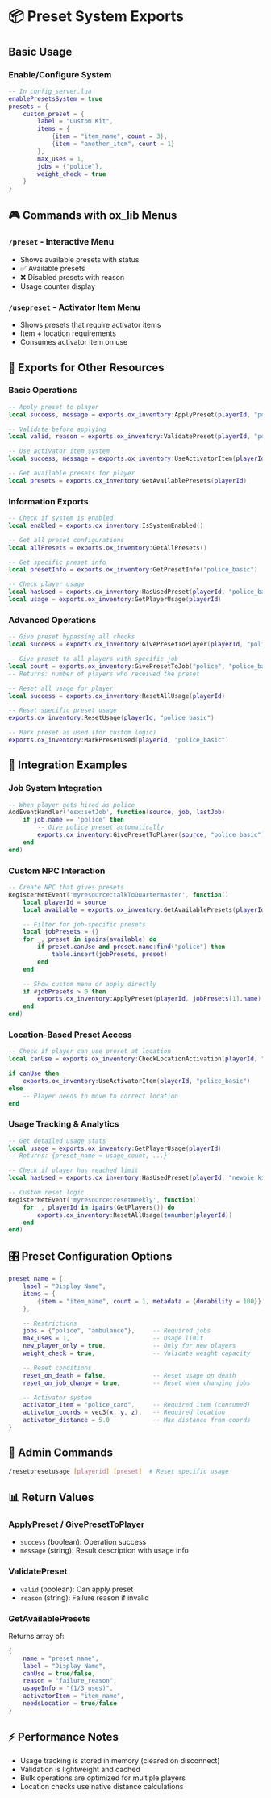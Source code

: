 # 📦 Preset System Exports

## Basic Usage

### Enable/Configure System

```lua
-- In config_server.lua
enablePresetsSystem = true
presets = {
    custom_preset = {
        label = "Custom Kit",
        items = {
            {item = "item_name", count = 3},
            {item = "another_item", count = 1}
        },
        max_uses = 1,
        jobs = {"police"},
        weight_check = true
    }
}
```

## 🎮 Commands with ox_lib Menus

### `/preset` - Interactive Menu

- Shows available presets with status
- ✅ Available presets
- ❌ Disabled presets with reason
- Usage counter display

### `/usepreset` - Activator Item Menu

- Shows presets that require activator items
- Item + location requirements
- Consumes activator item on use

## 🔧 Exports for Other Resources

### Basic Operations

```lua
-- Apply preset to player
local success, message = exports.ox_inventory:ApplyPreset(playerId, "police_basic")

-- Validate before applying
local valid, reason = exports.ox_inventory:ValidatePreset(playerId, "police_basic")

-- Use activator item system
local success, message = exports.ox_inventory:UseActivatorItem(playerId, "police_basic")

-- Get available presets for player
local presets = exports.ox_inventory:GetAvailablePresets(playerId)
```

### Information Exports

```lua
-- Check if system is enabled
local enabled = exports.ox_inventory:IsSystemEnabled()

-- Get all preset configurations
local allPresets = exports.ox_inventory:GetAllPresets()

-- Get specific preset info
local presetInfo = exports.ox_inventory:GetPresetInfo("police_basic")

-- Check player usage
local hasUsed = exports.ox_inventory:HasUsedPreset(playerId, "police_basic")
local usage = exports.ox_inventory:GetPlayerUsage(playerId)
```

### Advanced Operations

```lua
-- Give preset bypassing all checks
local success = exports.ox_inventory:GivePresetToPlayer(playerId, "police_basic", true)

-- Give preset to all players with specific job
local count = exports.ox_inventory:GivePresetToJob("police", "police_basic")
-- Returns: number of players who received the preset

-- Reset all usage for player
local success = exports.ox_inventory:ResetAllUsage(playerId)

-- Reset specific preset usage
exports.ox_inventory:ResetUsage(playerId, "police_basic")

-- Mark preset as used (for custom logic)
exports.ox_inventory:MarkPresetUsed(playerId, "police_basic")
```

## 🎯 Integration Examples

### Job System Integration

```lua
-- When player gets hired as police
AddEventHandler('esx:setJob', function(source, job, lastJob)
    if job.name == 'police' then
        -- Give police preset automatically
        exports.ox_inventory:GivePresetToPlayer(source, "police_basic")
    end
end)
```

### Custom NPC Interaction

```lua
-- Create NPC that gives presets
RegisterNetEvent('myresource:talkToQuartermaster', function()
    local playerId = source
    local available = exports.ox_inventory:GetAvailablePresets(playerId)

    -- Filter for job-specific presets
    local jobPresets = {}
    for _, preset in ipairs(available) do
        if preset.canUse and preset.name:find("police") then
            table.insert(jobPresets, preset)
        end
    end

    -- Show custom menu or apply directly
    if #jobPresets > 0 then
        exports.ox_inventory:ApplyPreset(playerId, jobPresets[1].name)
    end
end)
```

### Location-Based Preset Access

```lua
-- Check if player can use preset at location
local canUse = exports.ox_inventory:CheckLocationActivation(playerId, "police_basic")

if canUse then
    exports.ox_inventory:UseActivatorItem(playerId, "police_basic")
else
    -- Player needs to move to correct location
end
```

### Usage Tracking & Analytics

```lua
-- Get detailed usage stats
local usage = exports.ox_inventory:GetPlayerUsage(playerId)
-- Returns: {preset_name = usage_count, ...}

-- Check if player has reached limit
local hasUsed = exports.ox_inventory:HasUsedPreset(playerId, "newbie_kit")

-- Custom reset logic
RegisterNetEvent('myresource:resetWeekly', function()
    for _, playerId in ipairs(GetPlayers()) do
        exports.ox_inventory:ResetAllUsage(tonumber(playerId))
    end
end)
```

## 🎛️ Preset Configuration Options

```lua
preset_name = {
    label = "Display Name",
    items = {
        {item = "item_name", count = 1, metadata = {durability = 100}}
    },

    -- Restrictions
    jobs = {"police", "ambulance"},     -- Required jobs
    max_uses = 1,                       -- Usage limit
    new_player_only = true,             -- Only for new players
    weight_check = true,                -- Validate weight capacity

    -- Reset conditions
    reset_on_death = false,             -- Reset usage on death
    reset_on_job_change = true,         -- Reset when changing jobs

    -- Activator system
    activator_item = "police_card",     -- Required item (consumed)
    activator_coords = vec3(x, y, z),   -- Required location
    activator_distance = 5.0            -- Max distance from coords
}
```

## 🔨 Admin Commands

```bash
/resetpresetusage [playerid] [preset]  # Reset specific usage
```

## 📊 Return Values

### ApplyPreset / GivePresetToPlayer

- `success` (boolean): Operation success
- `message` (string): Result description with usage info

### ValidatePreset

- `valid` (boolean): Can apply preset
- `reason` (string): Failure reason if invalid

### GetAvailablePresets

Returns array of:

```lua
{
    name = "preset_name",
    label = "Display Name",
    canUse = true/false,
    reason = "failure_reason",
    usageInfo = "(1/3 uses)",
    activatorItem = "item_name",
    needsLocation = true/false
}
```

## ⚡ Performance Notes

- Usage tracking is stored in memory (cleared on disconnect)
- Validation is lightweight and cached
- Bulk operations are optimized for multiple players
- Location checks use native distance calculations
